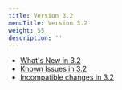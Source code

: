 ```yaml
---
title: Version 3.2
menuTitle: Version 3.2
weight: 55
description: ''
---
```

- [What's New in 3.2](whats-new-in-3-2.md)
- [Known Issues in 3.2](known-issues-in-3-2.md)
- [Incompatible changes in 3.2](incompatible-changes-in-3-2.md)
